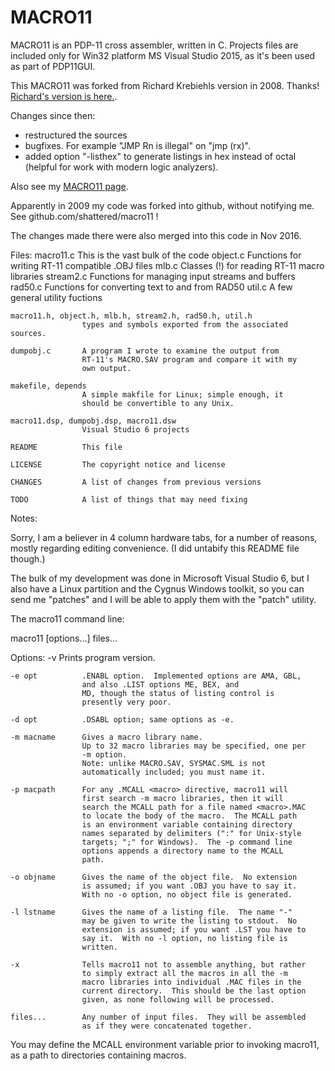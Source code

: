 # MACRO11
MACRO11 is an PDP-11 cross assembler, written in C.
Projects files are included only for Win32 platform MS Visual Studio 2015, as it's been used as part of PDP11GUI.

This MACRO11 was forked from Richard Krebiehls version in 2008. Thanks!
[Richard's version is here.](http://www.dbit.com/pub/pdp11/macro11/).

Changes since then:
* restructured the sources
* bugfixes. For example "JMP Rn is illegal" on "jmp (rx)".
* added option "-listhex" to generate listings in hex instead of octal (helpful for work with modern logic analyzers).

Also see my [MACRO11 page](http://www.retrocmp.com/tools/macro-11-on-windows).

Apparently in 2009 my code was forked into github, without notifying me.
See github.com/shattered/macro11 !

The changes made there were also merged into this code in Nov 2016.







Files:
    macro11.c       This is the vast bulk of the code
    object.c        Functions for writing RT-11 compatible .OBJ files
    mlb.c           Classes (!) for reading RT-11 macro libraries
    stream2.c       Functions for managing input streams and buffers
    rad50.c         Functions for converting text to and from RAD50
    util.c          A few general utility fuctions

    macro11.h, object.h, mlb.h, stream2.h, rad50.h, util.h
                    types and symbols exported from the associated sources.

    dumpobj.c       A program I wrote to examine the output from
                    RT-11's MACRO.SAV program and compare it with my
                    own output.

    makefile, depends
                    A simple makfile for Linux; simple enough, it
                    should be convertible to any Unix.

    macro11.dsp, dumpobj.dsp, macro11.dsw
                    Visual Studio 6 projects

    README          This file

    LICENSE         The copyright notice and license

    CHANGES         A list of changes from previous versions

    TODO            A list of things that may need fixing


Notes:

Sorry, I am a believer in 4 column hardware tabs, for a number of
reasons, mostly regarding editing convenience.  (I did untabify this
README file though.)

The bulk of my development was done in Microsoft Visual Studio 6, but
I also have a Linux partition and the Cygnus Windows toolkit, so you
can send me "patches" and I will be able to apply them with the
"patch" utility.

The macro11 command line:

macro11 [options...] files...

Options:
    -v              Prints program version.

    -e opt          .ENABL option.  Implemented options are AMA, GBL,
                    and also .LIST options ME, BEX, and
                    MD, though the status of listing control is
                    presently very poor.

    -d opt          .DSABL option; same options as -e.

    -m macname      Gives a macro library name.
                    Up to 32 macro libraries may be specified, one per
                    -m option.
                    Note: unlike MACRO.SAV, SYSMAC.SML is not
                    automatically included; you must name it.

    -p macpath      For any .MCALL <macro> directive, macro11 will
                    first search -m macro libraries, then it will
                    search the MCALL path for a file named <macro>.MAC
                    to locate the body of the macro.  The MCALL path
                    is an environment variable containing directory
                    names separated by delimiters (":" for Unix-style
                    targets; ";" for Windows).  The -p command line
                    options appends a directory name to the MCALL
                    path.

    -o objname      Gives the name of the object file.  No extension
                    is assumed; if you want .OBJ you have to say it.
                    With no -o option, no object file is generated.

    -l lstname      Gives the name of a listing file.  The name "-"
                    may be given to write the listing to stdout.  No
                    extension is assumed; if you want .LST you have to
                    say it.  With no -l option, no listing file is
                    written.

    -x              Tells macro11 not to assemble anything, but rather
                    to simply extract all the macros in all the -m
                    macro libraries into individual .MAC files in the
                    current directory.  This should be the last option
                    given, as none following will be processed.

    files...        Any number of input files.  They will be assembled
                    as if they were concatenated together.


You may define the MCALL environment variable prior to invoking
macro11, as a path to directories containing macros.
